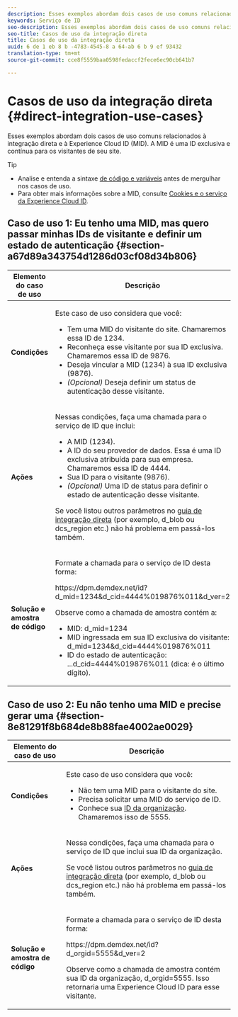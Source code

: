 ```yaml
---
description: Esses exemplos abordam dois casos de uso comuns relacionados à integração direta e à Experience Cloud ID (MID). A MID é uma ID exclusiva e contínua para os visitantes de seu site.
keywords: Serviço de ID
seo-description: Esses exemplos abordam dois casos de uso comuns relacionados à integração direta e à Experience Cloud ID (MID). A MID é uma ID exclusiva e contínua para os visitantes de seu site.
seo-title: Casos de uso da integração direta
title: Casos de uso da integração direta
uuid: 6 de 1 eb 8 b -4783-4545-8 a 64-ab 6 b 9 ef 93432
translation-type: tm+mt
source-git-commit: cce8f5559baa0598fedaccf2fece6ec90cb641b7

---
```



# Casos de uso da integração direta {#direct-integration-use-cases}

Esses exemplos abordam dois casos de uso comuns relacionados à integração direta e à Experience Cloud ID (MID). A MID é uma ID exclusiva e contínua para os visitantes de seu site.

>[!TIP]
>
>* Analise e entenda a sintaxe [de código e variáveis](../mcvid-implementation-guides/mcvid-direct-integration.md#concept-4cd3206a84bb4687af0b312ae09648b9) antes de mergulhar nos casos de uso.
>* Para obter mais informações sobre a MID, consulte [Cookies e o serviço da Experience Cloud ID](../mcvid-introduction/mcvid-cookies.md).
>



## Caso de uso 1: Eu tenho uma MID, mas quero passar minhas IDs de visitante e definir um estado de autenticação {#section-a67d89a343754d1286d03cf08d34b806}

<table id="table_DA8840FCB51541109FE6DF20430E8924"> 
 <thead> 
  <tr> 
   <th colname="col1" class="entry"> Elemento do caso de uso </th> 
   <th colname="col2" class="entry"> Descrição </th> 
  </tr> 
 </thead>
 <tbody> 
  <tr> 
   <td colname="col1"> <p> <b>Condições</b> </p> </td> 
   <td colname="col2"> <p>Este caso de uso considera que você: </p> 
    <ul id="ul_F20231F83EE84889B78971A64E758757"> 
     <li id="li_20F3E96493724CD2BAF4B20AEE5CBF23">Tem uma MID do visitante do site. Chamaremos essa ID de 1234. </li> 
     <li id="li_A358C58CC58C4FCBB7250F5ED108AA71">Reconheça esse visitante por sua ID exclusiva. Chamaremos essa ID de 9876. </li> 
     <li id="li_D93CE7182EBE4927A5C7A0BF414C03BC">Deseja vincular a MID (1234) à sua ID exclusiva (9876). </li> 
     <li id="li_4611146E56624C2AB647733487A3F046"> <i>(Opcional)</i> Deseja definir um status de autenticação desse visitante. </li> 
    </ul> </td> 
  </tr> 
  <tr> 
   <td colname="col1"> <p> <b>Ações</b> </p> </td> 
   <td colname="col2"> <p>Nessas condições, faça uma chamada para o serviço de ID que inclui: </p> 
    <ul id="ul_9ECB1A65266644E89E949C57D202D5A4"> 
     <li id="li_10A6F5A9C54D44A08F4F2E405E6019E2">A MID (1234). </li> 
     <li id="li_4869572B40E54C54B88A2474DAC475A8">A ID do seu provedor de dados. Essa é uma ID exclusiva atribuída para sua empresa. Chamaremos essa ID de 4444. </li> 
     <li id="li_05C8ED47488C4E289D84093127EC7B19">Sua ID para o visitante (9876). </li> 
     <li id="li_3D1556AD18C843828A362CC604A9F76B"> <i>(Opcional)</i> Uma ID de status para definir o estado de autenticação desse visitante. </li> 
    </ul> <p>Se você listou outros parâmetros no <a href="../mcvid-implementation-guides/mcvid-direct-integration.md#concept-4cd3206a84bb4687af0b312ae09648b9" format="dita" scope="local"> guia de integração direta</a> (por exemplo,<span class="codeph"> d_blob</span> ou <span class="codeph">dcs_region</span> etc.) não há problema em passá-los também. </p> </td> 
  </tr> 
  <tr> 
   <td colname="col1"> <p> <b>Solução e amostra de código</b> </p> </td> 
   <td colname="col2"> <p>Formate a chamada para o serviço de ID desta forma: </p> <p> <span class="codeph">https://dpm.demdex.net/id?d_mid=1234&amp;d_cid=4444%019876%011&amp;d_ver=2</span> </p> <p>Observe como a chamada de amostra contém a: </p> 
    <ul id="ul_0667FBFD8D3C46BDBD027F484691EC97"> 
     <li id="li_FAB1FAE703DB48D1A32EE72684028964">MID: <span class="codeph">d_mid=1234</span> </li> 
     <li id="li_C97B74FF444F4BB4B4A5CB1CBBE52249">MID ingressada em sua ID exclusiva do visitante: <span class="codeph">d_mid=1234&amp;d_cid=4444%019876%011</span> </li> 
     <li id="li_D428DBF765234DD78DDF152C5EE8AB69">ID do estado de autenticação: <span class="codeph">...d_cid=4444%019876%011</span> (dica: é o último dígito). </li> 
    </ul> </td> 
  </tr> 
 </tbody> 
</table>

## Caso de uso 2: Eu não tenho uma MID e precise gerar uma {#section-8e81291f8b684de8b88fae4002ae0029}

<table id="table_666A92693F8A413096DF6A64770C1141"> 
 <thead> 
  <tr> 
   <th colname="col1" class="entry"> Elemento do caso de uso </th> 
   <th colname="col2" class="entry"> Descrição </th> 
  </tr> 
 </thead>
 <tbody> 
  <tr> 
   <td colname="col1"> <p> <b>Condições</b> </p> </td> 
   <td colname="col2"> <p>Este caso de uso considera que você: </p> 
    <ul id="ul_BF3BD821907B46A4B2EFA63146D35722"> 
     <li id="li_E658AE0671D14558B65FDD8992F25996">Não tem uma MID para o visitante do site. </li> 
     <li id="li_28A48BB3F71C4E4297F95A2D3E10AD7B">Precisa solicitar uma MID do serviço de ID. </li> 
     <li id="li_E2C306B9308D41E5BFE2F23EF48F5A41">Conhece sua <a href="../mcvid-reference/mcvid-requirements.md#section-a02f537129a64ffbb690d5738d360c26" format="dita" scope="local">ID da organização</a>. Chamaremos isso de 5555. </li> 
    </ul> </td> 
  </tr> 
  <tr> 
   <td colname="col1"> <p> <b>Ações</b> </p> </td> 
   <td colname="col2"> <p>Nessa condições, faça uma chamada para o serviço de ID que inclui sua ID da organização. </p> <p>Se você listou outros parâmetros no <a href="../mcvid-implementation-guides/mcvid-direct-integration.md#concept-4cd3206a84bb4687af0b312ae09648b9" format="dita" scope="local"> guia de integração direta</a> (por exemplo,<span class="codeph"> d_blob</span> ou <span class="codeph">dcs_region</span> etc.) não há problema em passá-los também. </p> </td> 
  </tr> 
  <tr> 
   <td colname="col1"> <p> <b>Solução e amostra de código</b> </p> </td> 
   <td colname="col2"> <p>Formate a chamada para o serviço de ID desta forma: </p> <p> <span class="codeph">https://dpm.demdex.net/id?d_orgid=5555&amp;d_ver=2</span> </p> <p>Observe como a chamada de amostra contém sua ID da organização, <span class="codeph">d_orgid=5555</span>. Isso retornaria uma <span class="keyword">Experience Cloud</span> ID para esse visitante. </p> </td> 
  </tr> 
 </tbody> 
</table>


